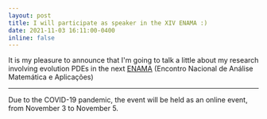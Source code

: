 ```yaml
---
layout: post
title: I will participate as speaker in the XIV ENAMA :)
date: 2021-11-03 16:11:00-0400
inline: false
---
```


It is my pleasure to announce that I'm going to talk a little about my research involving evolution PDEs in the next <a href="https://www.even3.com.br/enama2021/">ENAMA</a> (Encontro Nacional de Análise Matemática e Aplicações)
***

Due to the COVID-19 pandemic, the event will be held as an online event, from November 3 to November 5.
